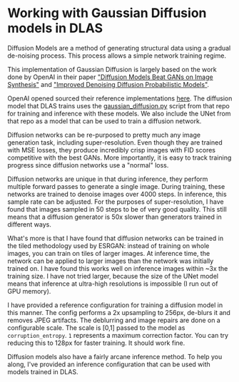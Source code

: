 # Working with Gaussian Diffusion models in DLAS

Diffusion Models are a method of generating structural data using a gradual de-noising process. This process allows a
simple network training regime.

This implementation of Gaussian Diffusion is largely based on the work done by OpenAI in their paper ["Diffusion Models
Beat GANs on Image Synthesis"](https://arxiv.org/pdf/2105.05233.pdf) and ["Improved Denoising Diffusion Probabilistic
Models"](https://arxiv.org/pdf/2102.09672).

OpenAI opened sourced their reference implementations [here](https://github.com/openai/guided-diffusion). The diffusion
model that DLAS trains uses the [gaussian_diffusion.py](https://github.com/openai/guided-diffusion/blob/main/guided_diffusion/gaussian_diffusion.py)
script from that repo for training and inference with these models. We also include the UNet from that repo as a model
that can be used to train a diffusion network.

Diffusion networks can be re-purposed to pretty much any image generation task, including super-resolution. Even though
they are trained with MSE losses, they produce incredibly crisp images with FID scores competitive with the best GANs.
More importantly, it is easy to track training progress since diffusion networks use a "normal" loss.

Diffusion networks are unique in that during inference, they perform multiple forward passes to generate a single image.
During training, these networks are trained to denoise images over 4000 steps. In inference, this sample rate can be
adjusted. For the purposes of super-resolution, I have found that images sampled in 50 steps to be of very good quality.
This still means that a diffusion generator is 50x slower than generators trained in different ways.

What's more is that I have found that diffusion networks can be trained in the tiled methodology used by ESRGAN: instead
of training on whole images, you can train on tiles of larger images. At inference time, the network can be applied to
larger images than the network was initially trained on. I have found this works well on inference images within ~3x
the training size. I have not tried larger, because the size of the UNet model means that inference at ultra-high 
resolutions is impossible (I run out of GPU memory).

I have provided a reference configuration for training a diffusion model in this manner. The config performs a 2x
upsampling to 256px, de-blurs it and removes JPEG artifacts. The deblurring and image repairs are done on a configurable
scale. The scale is [0,1] passed to the model as `corruption_entropy`. `1` represents a maximum correction factor.
You can try reducing this to 128px for faster training. It should work fine.

Diffusion models also have a fairly arcane inference method. To help you along, I've provided an inference configuration
that can be used with models trained in DLAS.